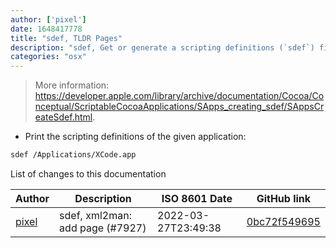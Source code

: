 ```yaml
---
author: ['pixel']
date: 1648417778
title: "sdef, TLDR Pages"
description: "sdef, Get or generate a scripting definitions (`sdef`) file from a scriptable application."
categories: "osx"
---
```

> More information: <https://developer.apple.com/library/archive/documentation/Cocoa/Conceptual/ScriptableCocoaApplications/SApps_creating_sdef/SAppsCreateSdef.html>.

- Print the scripting definitions of the given application:

```bash
sdef /Applications/XCode.app
```
List of changes to this documentation


Author | Description | ISO 8601 Date | GitHub link
------|-----|-----|-----
[pixel](mailto:chrissx@chrissx.de) | sdef, xml2man: add page (#7927) | 2022-03-27T23:49:38 | [0bc72f549695](https://github.com/tldr-pages/tldr/commit/0bc72f549695d557ccf1f659f45321687f65fd71)

